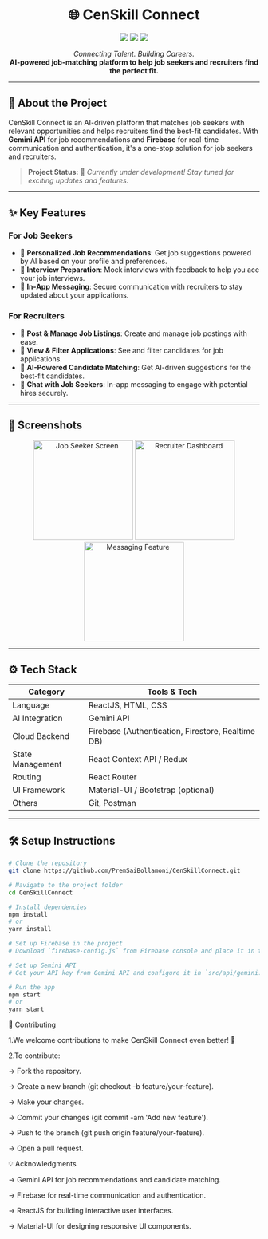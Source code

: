 <h1 align="center">🌐 CenSkill Connect</h1>
<p align="center">
  <img src="https://img.shields.io/badge/Language-ReactJS-blue?style=flat-square&logo=react">
  <img src="https://img.shields.io/badge/AI-Gemini%20API-yellow?style=flat-square&logo=google">
  <img src="https://img.shields.io/badge/Backend-Firebase-orange?style=flat-square&logo=firebase">
</p>

<p align="center">
  <em>Connecting Talent. Building Careers.</em><br>
  <strong>AI-powered job-matching platform to help job seekers and recruiters find the perfect fit.</strong>
</p>

---

## 🚀 About the Project

CenSkill Connect is an AI-driven platform that matches job seekers with relevant opportunities and helps recruiters find the best-fit candidates. With **Gemini API** for job recommendations and **Firebase** for real-time communication and authentication, it's a one-stop solution for job seekers and recruiters.

> **Project Status:** 🚧 *Currently under development! Stay tuned for exciting updates and features.*

---

## ✨ Key Features

### For Job Seekers
- 💼 **Personalized Job Recommendations**: Get job suggestions powered by AI based on your profile and preferences.
- 📝 **Interview Preparation**: Mock interviews with feedback to help you ace your job interviews.
- 💬 **In-App Messaging**: Secure communication with recruiters to stay updated about your applications.

### For Recruiters
- 📢 **Post & Manage Job Listings**: Create and manage job postings with ease.
- 👥 **View & Filter Applications**: See and filter candidates for job applications.
- 🧠 **AI-Powered Candidate Matching**: Get AI-driven suggestions for the best-fit candidates.
- 💬 **Chat with Job Seekers**: In-app messaging to engage with potential hires securely.

---

## 📱 Screenshots

<p align="center">
  <img src="assets/screenshot1.png" width="200" alt="Job Seeker Screen"/>
  <img src="assets/screenshot2.png" width="200" alt="Recruiter Dashboard"/>
  <img src="assets/screenshot3.png" width="200" alt="Messaging Feature"/>
</p>

---

## ⚙️ Tech Stack

| Category        | Tools & Tech                         |
|-----------------|--------------------------------------|
| Language        | ReactJS, HTML, CSS                  |
| AI Integration  | Gemini API                          |
| Cloud Backend   | Firebase (Authentication, Firestore, Realtime DB) |
| State Management | React Context API / Redux            |
| Routing         | React Router                        |
| UI Framework    | Material-UI / Bootstrap (optional)  |
| Others          | Git, Postman                        |

---

## 🛠️ Setup Instructions

```bash
# Clone the repository
git clone https://github.com/PremSaiBollamoni/CenSkillConnect.git

# Navigate to the project folder
cd CenSkillConnect

# Install dependencies
npm install
# or
yarn install

# Set up Firebase in the project
# Download `firebase-config.js` from Firebase console and place it in the `src/` directory

# Set up Gemini API
# Get your API key from Gemini API and configure it in `src/api/gemini.js`

# Run the app
npm start
# or
yarn start
```
🤝 Contributing

1.We welcome contributions to make CenSkill Connect even better! 🎉

2.To contribute:

   -> Fork the repository.
   
   -> Create a new branch (git checkout -b feature/your-feature).
   
   -> Make your changes.
   
   -> Commit your changes (git commit -am 'Add new feature').
   
   -> Push to the branch (git push origin feature/your-feature).
   
   -> Open a pull request.

💡 Acknowledgments

-> Gemini API for job recommendations and candidate matching.

-> Firebase for real-time communication and authentication.

-> ReactJS for building interactive user interfaces.

-> Material-UI for designing responsive UI components.
